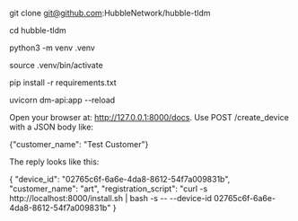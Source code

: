 git clone git@github.com:HubbleNetwork/hubble-tldm

cd hubble-tldm

python3 -m venv .venv

source .venv/bin/activate

pip install -r requirements.txt

uvicorn dm-api:app --reload

Open your browser at: http://127.0.0.1:8000/docs. Use POST /create_device with a JSON body like:

{"customer_name": "Test Customer"}

The reply looks like this:

{
  "device_id": "02765c6f-6a6e-4da8-8612-54f7a009831b",
  "customer_name": "art",
  "registration_script": "curl -s http://localhost:8000/install.sh | bash -s -- --device-id 02765c6f-6a6e-4da8-8612-54f7a009831b"
}
